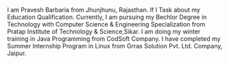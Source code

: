 I am Pravesh Barbaria from Jhunjhunu, Rajasthan.
If I Task about my Education Qualification.
Currently, I am pursuing my Bechlor Degree in Technology with Computer Science & Engineering Specialization from Pratap Institute of Technology & Science,Sikar.
I am doing my winter training in Java Programming from CodSoft Company.
I have completed my Summer Internship Program in Linux from Grras Solution Pvt. Ltd. Company, Jaipur.
